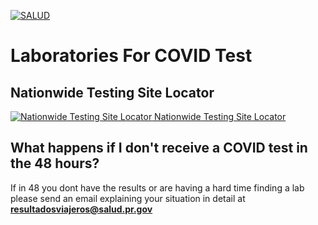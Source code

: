 [![SALUD](https://www.travelsafe.pr.gov/images/Logo_SALUD.svg)](https://www.travelsafe.pr.gov/)
# Laboratories For COVID Test


## Nationwide Testing Site Locator
[![Nationwide Testing Site Locator](https://www.arcgis.com/apps/webappviewer/images/app-logo.png)](https://www.arcgis.com/apps/webappviewer/index.html?id=2ec47819f57c40598a4eaf45bf9e0d16)[ Nationwide Testing Site Locator](https://www.arcgis.com/apps/webappviewer/index.html?id=2ec47819f57c40598a4eaf45bf9e0d16)


## What happens if I don't receive a COVID test in the 48 hours?
If in 48 you dont have the results or are having a hard time finding a lab please send an email explaining your situation in detail at **resultadosviajeros@salud.pr.gov**

